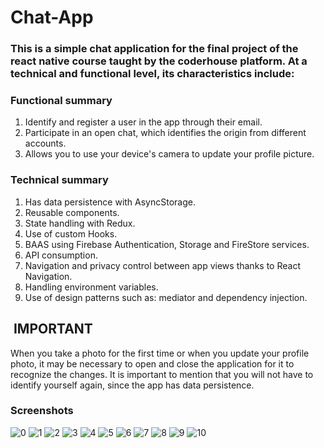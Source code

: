 # Chat-App

### This is a simple chat application for the final project of the react native course taught by the coderhouse platform. At a technical and functional level, its characteristics include:

### Functional summary

1. Identify and register a user in the app through their email.
2. Participate in an open chat, which identifies the origin from different accounts.
3. Allows you to use your device's camera to update your profile picture.

### Technical summary

1. Has data persistence with AsyncStorage.
2. Reusable components.
3. State handling with Redux.
4. Use of custom Hooks.
5. BAAS using Firebase Authentication, Storage and FireStore services.
6. API consumption.
7. Navigation and privacy control between app views thanks to React Navigation.
8. Handling environment variables.
9. Use of design patterns such as: mediator and dependency injection.

##  IMPORTANT

When you take a photo for the first time or when you update your profile photo, it may be necessary to open and close the application for it to recognize the changes. It is important to mention that you will not have to identify yourself again, since the app has data persistence.

### Screenshots

![0](https://github.com/francijpg/rn-coderhouse-final-project/blob/main/src/assets/demo/0.png)
![1](https://github.com/francijpg/rn-coderhouse-final-project/blob/main/src/assets/demo/1.png)
![2](https://github.com/francijpg/rn-coderhouse-final-project/blob/main/src/assets/demo/2.png)
![3](https://github.com/francijpg/rn-coderhouse-final-project/blob/main/src/assets/demo/3.png)
![4](https://github.com/francijpg/rn-coderhouse-final-project/blob/main/src/assets/demo/4.png)
![5](https://github.com/francijpg/rn-coderhouse-final-project/blob/main/src/assets/demo/5.png)
![6](https://github.com/francijpg/rn-coderhouse-final-project/blob/main/src/assets/demo/6.png)
![7](https://github.com/francijpg/rn-coderhouse-final-project/blob/main/src/assets/demo/7.png)
![8](https://github.com/francijpg/rn-coderhouse-final-project/blob/main/src/assets/demo/8.png)
![9](https://github.com/francijpg/rn-coderhouse-final-project/blob/main/src/assets/demo/9.png)
![10](https://github.com/francijpg/rn-coderhouse-final-project/blob/main/src/assets/demo/10.png)
